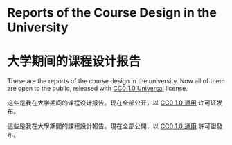 Reports of the Course Design in the University
=============
大学期间的课程设计报告
=============

These are the reports of the course design in the university. Now all of them are open to the public, released with [CC0 1.0 Universal](https://creativecommons.org/publicdomain/zero/1.0/deed.en) license.

这些是我在大学期间的课程设计报告。现在全部公开，以 [CC0 1.0 通用](https://creativecommons.org/publicdomain/zero/1.0/deed.zh_CN) 许可证发布。

這些是我在大學期間的課程設計報告。現在全部公開，以 [CC0 1.0 通用](https://creativecommons.org/publicdomain/zero/1.0/deed.zh_TW) 許可證發布。
